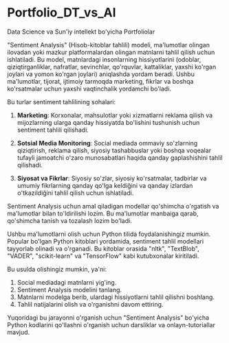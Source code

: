 # Portfolio_DT_vs_AI
Data Science va Sun'iy intellekt bo'yicha Portfoliolar

"Sentiment Analysis" (Hisob-kitoblar tahlili) modeli, ma'lumotlar olingan ilovadan yoki mazkur platformalardan olingan matnlarni tahlil qilish uchun ishlatiladi. Bu model, matnlardagi insonlarning hissiyotlarini (odoblar, qiziqtirganliklar, nafratlar, sevinchlar, qo'rquvlar, kattaliklar, yaxshi ko'rgan joylari va yomon ko'rgan joylari) aniqlashda yordam beradi. Ushbu ma'lumotlar, tijorat, ijtimoiy tarmoqda marketing, fikrlar va boshqa ko'rsatmalar uchun yaxshi vaqtinchalik yordamchi bo'ladi.

Bu turlar sentiment tahlilining sohalari:

1. **Marketing**: Korxonalar, mahsulotlar yoki xizmatlarni reklama qilish va mijozlarning ularga qanday hissiyatda bo'lishini tushunish uchun sentiment tahlili qilishadi.

2. **Sotsial Media Monitoring**: Social mediada ommaviy so'zlarning qiziqtirish, reklama qilish, siyosiy tashabbuslar yoki boshqa voqealar tufayli jamoatchi o'zaro munosabatlari haqida qanday gaplashishini tahlil qilishadi.

3. **Siyosat va Fikrlar**: Siyosiy so'zlar, siyosiy ko'rsatmalar, tadbirlar va umumiy fikrlarning qanday qo'lga keldiğini va qanday izlardan o'tkazildiğini tahlil qilish uchun ishlatiladi.

Sentiment Analysis uchun amal qiladigan modellar qo'shimcha o'rgatish va ma'lumotlar bilan to'ldirilishi lozim. Bu ma'lumotlar manbaiga qarab, qo'shimcha tanish va tozalash lozim bo'ladi.

Ushbu ma'lumotlarni olish uchun Python tilida foydalanishingiz mumkin. Popular bo'lgan Python kitoblari yordamida, sentiment tahlil modellari tayyorlab olinadi va o'rganadi. Bu kitoblar orasida "nltk", "TextBlob", "VADER", "scikit-learn" va "TensorFlow" kabi kutubxonalar kiritiladi.

Bu usulda olishingiz mumkin, ya'ni:
1. Social mediadagi matnlarni yig'ing.
2. Sentiment Analysis modelini tanlang.
3. Matnlarni modelga berib, ulardagi hissiyotlarni tahlil qilishni boshlang.
4. Tahlil natijalarini olish va o'rganishni davom ettiring.

Yuqoridagi bu jarayonni o'rganish uchun "Sentiment Analysis" bo'yicha Python kodlarini qo'llashni o'rganish uchun darsliklar va onlayn-tutoriallar mavjud.
